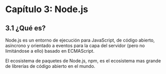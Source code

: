 # Capítulo 3: Node.js

## 3.1 ¿Qué es?

Node.js es un entorno de ejecución para JavaScript, de código abierto, asíncrono y orientado a eventos para la capa del servidor (pero no limitándose a ello) basado en ECMAScript.

 El ecosistema de paquetes de Node.js, npm, es el ecosistema mas grande de librerías de código abierto en el mundo.